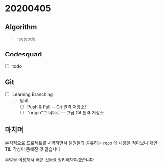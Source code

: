 # 20200405

## Algorithm

> leetcode

## Codesquad

- [ ] todo
  
## Git

- [ ] Learning Branching
  - [ ] 원격
    - [ ] Push & Pull -- Git 원격 저장소!
    - [ ] "origin"그 너머로 -- 고급 Git 원격 저장소

## 마치며

본격적으로 프로젝트를 시작하면서 팀원들과 공유하는 repo 에 내용을 적다보니 개인 TIL 작성이 뜸해진 것 같습니다

주말을 이용해서 배운 것들을 정리해봐야겠습니다